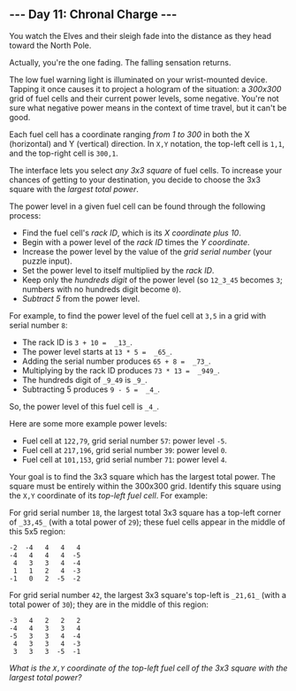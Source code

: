 ﻿## --- Day 11: Chronal Charge ---

You watch the Elves and their sleigh fade into the distance as they head toward the North Pole.

Actually, you're the one fading. The  falling sensation  returns.

The low fuel warning light is illuminated on your wrist-mounted device. Tapping it once causes it to project a hologram of the situation: a  _300x300_  grid of fuel cells and their current power levels, some negative. You're not sure what negative power means in the context of time travel, but it can't be good.

Each fuel cell has a coordinate ranging  _from 1 to 300_  in both the X (horizontal) and Y (vertical) direction. In  `X,Y`  notation, the top-left cell is  `1,1`, and the top-right cell is  `300,1`.

The interface lets you select  _any 3x3 square_  of fuel cells. To increase your chances of getting to your destination, you decide to choose the 3x3 square with the  _largest total power_.

The power level in a given fuel cell can be found through the following process:

-   Find the fuel cell's  _rack ID_, which is its  _X coordinate plus 10_.
-   Begin with a power level of the  _rack ID_  times the  _Y coordinate_.
-   Increase the power level by the value of the  _grid serial number_  (your puzzle input).
-   Set the power level to itself multiplied by the  _rack ID_.
-   Keep only the  _hundreds digit_  of the power level (so  `12_3_45`  becomes  `3`; numbers with no hundreds digit become  `0`).
-   _Subtract 5_  from the power level.

For example, to find the power level of the fuel cell at  `3,5`  in a grid with serial number  `8`:

-   The rack ID is  `3 + 10 =  _13_`.
-   The power level starts at  `13 * 5 =  _65_`.
-   Adding the serial number produces  `65 + 8 =  _73_`.
-   Multiplying by the rack ID produces  `73 * 13 =  _949_`.
-   The hundreds digit of  `_9_49`  is  `_9_`.
-   Subtracting 5 produces  `9 - 5 =  _4_`.

So, the power level of this fuel cell is  `_4_`.

Here are some more example power levels:

-   Fuel cell at `122,79`, grid serial number  `57`: power level  `-5`.
-   Fuel cell at  `217,196`, grid serial number  `39`: power level `0`.
-   Fuel cell at  `101,153`, grid serial number  `71`: power level `4`.

Your goal is to find the 3x3 square which has the largest total power. The square must be entirely within the 300x300 grid. Identify this square using the  `X,Y`  coordinate of its  _top-left fuel cell_. For example:

For grid serial number  `18`, the largest total 3x3 square has a top-left corner of  `_33,45_`  (with a total power of  `29`); these fuel cells appear in the middle of this 5x5 region:

```
-2  -4   4   4   4
-4   4   4   4  -5
 4   3   3   4  -4
 1   1   2   4  -3
-1   0   2  -5  -2

```

For grid serial number  `42`, the largest 3x3 square's top-left is  `_21,61_`  (with a total power of  `30`); they are in the middle of this region:

```
-3   4   2   2   2
-4   4   3   3   4
-5   3   3   4  -4
 4   3   3   4  -3
 3   3   3  -5  -1

```

_What is the  `X,Y`  coordinate of the top-left fuel cell of the 3x3 square with the largest total power?_